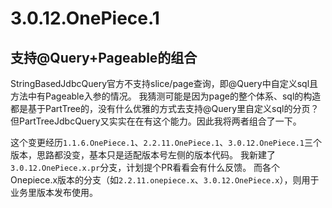 # 3.0.12.OnePiece.1
## 支持@Query+Pageable的组合
StringBasedJdbcQuery官方不支持slice/page查询，即@Query中自定义sql且方法中有Pageable入参的情况。 
我猜测可能是因为page的整个体系、sql的构造都是基于PartTree的，没有什么优雅的方式去支持@Query里自定义sql的分页？
但PartTreeJdbcQuery又实实在在有这个能力。因此我将两者组合了一下。

这个变更经历`1.1.6.OnePiece.1`、`2.2.11.OnePiece.1`、`3.0.12.OnePiece.1`三个版本，思路都没变，基本只是适配版本号左侧的版本代码。
我新建了`3.0.12.OnePiece.x.pr`分支，计划提个PR看看会有什么反馈。
而各个Onepiece.x版本的分支（如`2.2.11.onepiece.x`、`3.0.12.OnePiece.x`），则用于业务里版本发布使用。